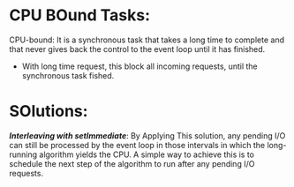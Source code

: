 # CPU BOund Tasks:
CPU-bound: It is a synchronous task that takes a long time to complete and that never gives back the control to the event loop until it has finished.
- With long time request, this block all incoming requests, until the synchronous task fished.

# SOlutions:
***Interleaving with setImmediate***:
By Applying This solution, any pending I/O can still be processed by the event loop in those intervals in which the long-running algorithm yields the CPU. A simple way to achieve this is to schedule the next step of the algorithm to run after any pending I/O requests.

